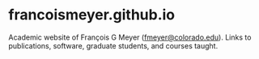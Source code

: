 # francoismeyer.github.io

Academic website of François G Meyer (fmeyer@colorado.edu).
Links to publications, software, graduate students, and courses taught.
